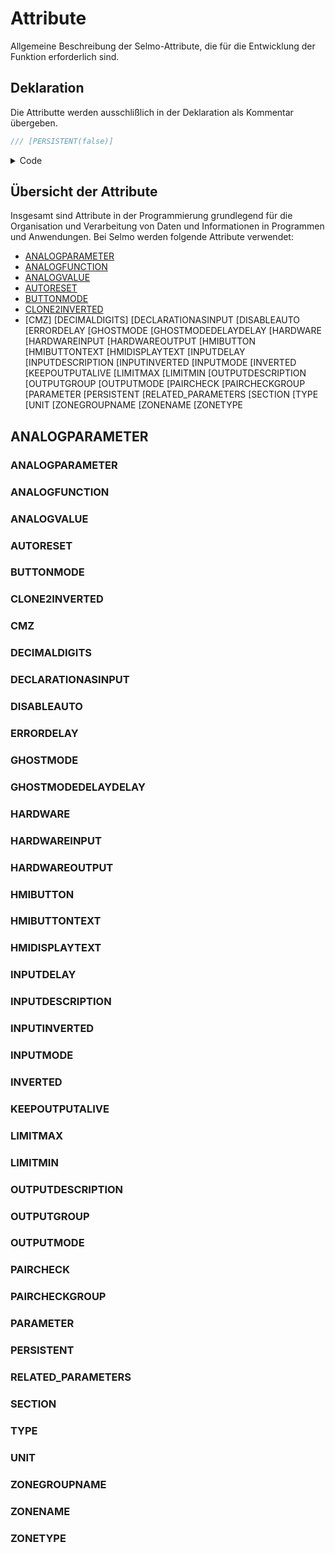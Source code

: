 # Attribute
Allgemeine Beschreibung der Selmo-Attribute, die für die Entwicklung der Funktion erforderlich sind.

## Deklaration
Die Attributte werden ausschlißlich in der Deklaration als Kommentar übergeben.
```cpp
///	[PERSISTENT(false)]
```

<details>
<summary> Code </summary>
	
```cpp
/// Powered by OSCAT www.oscat.de
/// Version 3.33
/// Modified by Selmo Technology
/// A PID controller with dynamic anti-wind up and manual control
///
/// version 1.2	
/// programmer	og         
/// tested by	hm   
/// [GROUP(Control engineering)] 
FUNCTION_BLOCK FB_CtrlPid
VAR_IN_OUT
	///	[PERSISTENT(false)]
	///	[HARDWARE(out)]
	///	[DESCRIPTION(Controller output)]	 
	///	
	Out_Y: REAL;
	///	[PERSISTENT(false)]
	///	[HARDWARE(in)]
	///	[DESCRIPTION(Actual Value)]
	///	
	In_ActValue: REAL;
END_VAR
VAR_INPUT
	///		 
	///	[PARAMETER(false)] 
	///	[ZONETYPE(inout)]
	///	[ZONENAME(Controller on)] 
	///	[ZONEGROUPNAME()]      
	///	[HMIBUTTON(true)] 
	///	[HMIBUTTONTEXT(Controller on)]  
	///	[HMIDISPLAYTEXT(Controller on)]
	///	[OUTPUTDESCRIPTION(Controller on)]
	///	[HARDWAREOUTPUT(false)] 
	///	[OUTPUTMODE(digital)]
	/// 	[RELATED_PARAMETERS(SetPoint,Suppression,OutputOffset,ManualInputValue,P_KP,I_TN,D_TV,LL,LH,Diff)]
	///	[ANALOGPARAMETER()] 
	///	[ANALOGVALUE()] 
	///	[PAIRCHECK(true)] 
	///	[PAIRCHECKGROUP(1)]
	///	
	ControllerOn: BOOL;
	///		 
	///	[PARAMETER(false)] 
	///	[ZONETYPE(inout)]
	///	[ZONENAME(Controller off)] 
	///	[ZONEGROUPNAME()]      
	///	[HMIBUTTON(true)] 
	///	[HMIBUTTONTEXT(Controller off)]  
	///	[HMIDISPLAYTEXT(Controller off)]
	///	[OUTPUTDESCRIPTION(Controller off)]
	///	[HARDWAREOUTPUT(false)] 
	///	[OUTPUTMODE(digital)]
	///	[RELATED_PARAMETERS()]
	///	[ANALOGPARAMETER()] 
	///	[ANALOGVALUE()] 
	///	[PAIRCHECK(true)] 
	///	[PAIRCHECKGROUP(1)]
	///	
	ControllerOff: BOOL;
	///sequence interface "read only"
	///
	///	[INTERFACE(stSequenceInterface)]
	///	
	stSeqIf: stSequenceInterface;
END_VAR
VAR_OUTPUT
	///	 			  
	///	[CMZ(false)] 
	///	[PARAMETER(false)] 
	///	[ZONETYPE(inout)] 
	///	[ZONENAME(Controller on)] 
	///	[ZONEGROUPNAME()] 
	///  	[CLONE2INVERTED(false)]
	///	[HMIDISPLAYTEXT(Controller is on)] 
	///	[HARDWAREINPUT(false)] 	
	///	[INPUTDESCRIPTION(Controller is on)] 
	///	[INPUTINVERTED(false)] 
	///	[INPUTDELAY(0)] 
	///	[INPUTMODE(digital)] 
	///	[RELATED_PARAMETERS()]
	///	[ANALOGPARAMETER()] 
	///	[ANALOGFUNCTION()] 
	///	[ANALOGVALUE()] 
	///	
	ControllerIsOn: BOOL;
	///	 			  
	///	[CMZ(false)] 
	///	[PARAMETER(false)] 
	///	[ZONETYPE(inout)] 
	///	[ZONENAME(Controller off)] 
	///	[ZONEGROUPNAME()] 
	///  	[CLONE2INVERTED(false)]
	///	[HMIDISPLAYTEXT(Controller is off)] 
	///	[HARDWAREINPUT(false)] 	
	///	[INPUTDESCRIPTION(Controller is off)] 
	///	[INPUTINVERTED(false)] 
	///	[INPUTDELAY(0)] 
	///	[INPUTMODE(digital)] 
	///	[RELATED_PARAMETERS()]
	///	[ANALOGPARAMETER()] 
	///	[ANALOGFUNCTION()] 
	///	[ANALOGVALUE()] 
	///	
	ControllerIsOff: BOOL;
	///	 			  
	///	[CMZ(false)] 
	///	[PARAMETER(false)] 
	///	[ZONETYPE(in)] 
	///	[ZONENAME(Controller Limit)] 
	///	[ZONEGROUPNAME()] 
	///  	[CLONE2INVERTED(false)]
	///	[HMIDISPLAYTEXT(Controller Limit detection)] 
	///	[HARDWAREINPUT(false)] 	
	///	[INPUTDESCRIPTION(Controller Limit detection)] 
	///	[INPUTINVERTED(false)] 
	///	[INPUTDELAY(0)] 
	///	[INPUTMODE(digital)] 
	///	[RELATED_PARAMETERS()]
	///	[ANALOGPARAMETER()] 
	///	[ANALOGFUNCTION()] 
	///	[ANALOGVALUE()] 
	///	
	LimitDetection: BOOL;
END_VAR
VAR_INPUT
	///		 	 
	///	[PARAMETER(true)] 
	///	[TYPE(output)]
	///	[HMIDISPLAYTEXT(Actual Value)] 
	///	[INITIALVALUE()]	 
	///	[UNIT()] 
	///	[LIMITMIN()] 
	///	[LIMITMAX()] 
	///	[DECIMALDIGITS(4)] 
	///	[SECTION()]
	///	[DISABLEAUTO(false)] 
	///	[BUTTONMODE()] 
	///	
	{attribute 'input_constant' := ''}
	ActValue: REFERENCE TO REAL;
	///		 	 
	///	[PARAMETER(true)] 
	///	[TYPE(input)]
	///	[HMIDISPLAYTEXT(Set Point)] 
	///	[UNIT()] 
	///	[INITIALVALUE()]	 
	///	[LIMITMIN()] 
	///	[LIMITMAX()] 
	///	[DECIMALDIGITS(4)] 
	///	[SECTION()]
	///	[DISABLEAUTO(false)] 
	///	[BUTTONMODE()] 
	///	
	{attribute 'input_constant' := ''}
	SetPoint: REFERENCE TO REAL;
	///		 	 
	///	[PARAMETER(true)] 
	///	[TYPE(input)]
	///	[HMIDISPLAYTEXT(Suppression)]
	///	[INITIALVALUE()] 
	///	[UNIT()] 
	///	[LIMITMIN()] 
	///	[LIMITMAX()] 
	///	[DECIMALDIGITS(4)] 
	///	[SECTION()]
	///	[DISABLEAUTO(false)] 
	///	[BUTTONMODE()] 
	///	
	{attribute 'input_constant' := ''}
	Suppression: REFERENCE TO REAL;
	///		 	 
	///	[PARAMETER(true)] 
	///	[TYPE(input)]
	///	[HMIDISPLAYTEXT(Offset)]
	///	[INITIALVALUE()] 
	///	[UNIT()] 
	///	[LIMITMIN()] 
	///	[LIMITMAX()] 
	///	[DECIMALDIGITS(4)] 
	///	[SECTION()]
	///	[DISABLEAUTO(false)] 
	///	[BUTTONMODE()] 
	///	
	{attribute 'input_constant' := ''}
	OutputOffset: REFERENCE TO REAL;
	///		 	 
	///	[PARAMETER(true)] 
	///	[TYPE(input)]
	///	[HMIDISPLAYTEXT(Input value for manual operation)] 
	///	[INITIALVALUE()]	 
	///	[UNIT()] 
	///	[LIMITMIN()] 
	///	[LIMITMAX()] 
	///	[DECIMALDIGITS(4)] 
	///	[SECTION()]
	///	[DISABLEAUTO(false)] 
	///	[BUTTONMODE()] 
	///	
	{attribute 'input_constant' := ''}
	ManualInputValue: REFERENCE TO REAL;
	///		 	 
	///	[PARAMETER(true)] 
	///	[TYPE(input)]
	///	[HMIDISPLAYTEXT(P_KP gain)]
	///	[INITIALVALUE(1)] 
	///	[UNIT()] 
	///	[LIMITMIN()] 
	///	[LIMITMAX()] 
	///	[DECIMALDIGITS(4)] 
	///	[SECTION()]
	///	[DISABLEAUTO(false)] 
	///	[BUTTONMODE()] 
	///	
	{attribute 'input_constant' := ''}
	P_KP: REFERENCE TO REAL;
	///		 	 
	///	[PARAMETER(true)] 
	///	[TYPE(input)]
	///	[HMIDISPLAYTEXT(I_TN integral time)]
	///	[INITIALVALUE(1)] 
	///	[UNIT()] 
	///	[LIMITMIN()] 
	///	[LIMITMAX()] 
	///	[DECIMALDIGITS(4)] 
	///	[SECTION()]
	///	[DISABLEAUTO(false)] 
	///	[BUTTONMODE()] 
	///	
	{attribute 'input_constant' := ''}
	I_TN: REFERENCE TO REAL;
	///		 	 
	///	[PARAMETER(true)] 
	///	[TYPE(input)]
	///	[HMIDISPLAYTEXT(D_TV derivative time)]
	///	[INITIALVALUE(1)] 
	///	[UNIT()] 
	///	[LIMITMIN()] 
	///	[LIMITMAX()] 
	///	[DECIMALDIGITS(4)] 
	///	[SECTION()]
	///	[DISABLEAUTO(false)] 
	///	[BUTTONMODE()] 
	///	
	{attribute 'input_constant' := ''}
	D_TV: REFERENCE TO REAL;
	///		 	 
	///	[PARAMETER(true)] 
	///	[TYPE(input)]
	///	[HMIDISPLAYTEXT(lower output limit)]
	///	[INITIALVALUE(-100)] 
	///	[UNIT()] 
	///	[LIMITMIN()] 
	///	[LIMITMAX()] 
	///	[DECIMALDIGITS(4)] 
	///	[SECTION()]
	///	[DISABLEAUTO(false)] 
	///	[BUTTONMODE()] 
	///	
	{attribute 'input_constant' := ''}
	LL: REFERENCE TO REAL;
	///		 	 
	///	[PARAMETER(true)] 
	///	[TYPE(input)]
	///	[HMIDISPLAYTEXT(higher output limit)]
	///	[INITIALVALUE(100)] 
	///	[UNIT()] 
	///	[LIMITMIN()] 
	///	[LIMITMAX()] 
	///	[DECIMALDIGITS(4)] 
	///	[SECTION()]
	///	[DISABLEAUTO(false)] 
	///	[BUTTONMODE()] 
	///	
	{attribute 'input_constant' := ''}
	LH: REFERENCE TO REAL;
	///		 	 
	///	[PARAMETER(true)] 
	///	[TYPE(output)]
	///	[HMIDISPLAYTEXT(output)]
	///	[INITIALVALUE()] 
	///	[UNIT()] 
	///	[LIMITMIN()] 
	///	[LIMITMAX()] 
	///	[DECIMALDIGITS(4)] 
	///	[SECTION()]
	///	[DISABLEAUTO(false)] 
	///	[BUTTONMODE()] 
	///	
	{attribute 'input_constant' := ''}
	Y: REFERENCE TO REAL;
	///		 	 
	///	[PARAMETER(true)] 
	///	[TYPE(output)]
	///	[HMIDISPLAYTEXT(deviation)] 
	///	[UNIT()] 
	///	[LIMITMIN()] 
	///	[LIMITMAX()] 
	///	[DECIMALDIGITS(4)] 
	///	[SECTION()]
	///	[DISABLEAUTO(false)] 
	///	[BUTTONMODE()] 
	///	
	{attribute 'input_constant' := ''}
	Diff: REFERENCE TO REAL;
END_VAR
VAR
	fbCTRL_PID: CTRL_PID;
	F_TRIGAuto: F_TRIG;
	/// One cycle initialization
	xInit: BOOL;
END_VAR
```
</details>

## Übersicht der Attribute
Insgesamt sind Attribute in der Programmierung grundlegend für die Organisation und Verarbeitung von Daten und Informationen in Programmen und Anwendungen.
Bei Selmo werden folgende Attribute verwendet:

- [ANALOGPARAMETER](##analogparameter)
- [ANALOGFUNCTION](###analogfunction)
- [ANALOGVALUE](###analogvalue)
- [AUTORESET](###autoreset)
- [BUTTONMODE](###buttonmode) 
- [CLONE2INVERTED](###clone2inverted)
- [CMZ]
[DECIMALDIGITS] 
[DECLARATIONASINPUT
[DISABLEAUTO
[ERRORDELAY
[GHOSTMODE
[GHOSTMODEDELAYDELAY
[HARDWARE
[HARDWAREINPUT
[HARDWAREOUTPUT
[HMIBUTTON
[HMIBUTTONTEXT
[HMIDISPLAYTEXT
[INPUTDELAY
[INPUTDESCRIPTION
[INPUTINVERTED
[INPUTMODE
[INVERTED
[KEEPOUTPUTALIVE
[LIMITMAX
[LIMITMIN 
[OUTPUTDESCRIPTION
[OUTPUTGROUP
[OUTPUTMODE
[PAIRCHECK
[PAIRCHECKGROUP
[PARAMETER
[PERSISTENT
[RELATED_PARAMETERS
[SECTION
[TYPE
[UNIT 
[ZONEGROUPNAME
[ZONENAME
[ZONETYPE

## ANALOGPARAMETER

### ANALOGPARAMETER

### ANALOGFUNCTION

### ANALOGVALUE

### AUTORESET

### BUTTONMODE 

### CLONE2INVERTED

### CMZ

### DECIMALDIGITS 

### DECLARATIONASINPUT

### DISABLEAUTO

### ERRORDELAY

### GHOSTMODE

### GHOSTMODEDELAYDELAY

### HARDWARE

### HARDWAREINPUT

### HARDWAREOUTPUT

### HMIBUTTON

### HMIBUTTONTEXT

### HMIDISPLAYTEXT

### INPUTDELAY

### INPUTDESCRIPTION

### INPUTINVERTED

### INPUTMODE

### INVERTED

### KEEPOUTPUTALIVE

### LIMITMAX

### LIMITMIN 

### OUTPUTDESCRIPTION

### OUTPUTGROUP

### OUTPUTMODE

### PAIRCHECK

### PAIRCHECKGROUP

### PARAMETER

### PERSISTENT

### RELATED_PARAMETERS

### SECTION

### TYPE

### UNIT 

### ZONEGROUPNAME

### ZONENAME

### ZONETYPE

